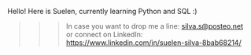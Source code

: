 Hello! Here is Suelen, currently learning Python and SQL  :)  
>>> In case you want to drop me a line: silva.s@posteo.net  
>>> or connect on LinkedIn: https://www.linkedin.com/in/suelen-silva-8bab68214/  

<!---
sue-slv/sue-slv is a ✨ special ✨ repository because its `README.md` (this file) appears on your GitHub profile.
You can click the Preview link to take a look at your changes.
--->
